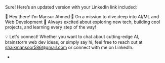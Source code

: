 
Sure! Here’s an updated version with your LinkedIn link included:

👋 Hey there! I’m Mansur Ahmed
🌱 On a mission to dive deep into AI/ML and Web Development
🚀 Always excited about exploring new tech, building cool projects, and learning every step of the way!

💡 Let's connect! Whether you want to chat about cutting-edge AI, brainstorm web dev ideas, or simply say hi, feel free to reach out at shaikmansoor586@gmail.com or connect with me on LinkedIn.


- 

<!---
MansurOP/MansurOP is a ✨ special ✨ repository because its `README.md` (this file) appears on your GitHub profile.
You can click the Preview link to take a look at your changes.
--->
